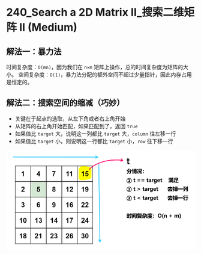 # 240_Search a 2D Matrix II_搜索二维矩阵 II (Medium)

## 解法一：暴力法

时间复杂度：`O(mn)`，因为我们在 `n×m` 矩阵上操作，总的时间复杂度为矩阵的大小。
空间复杂度：`O(1)`，暴力法分配的额外空间不超过少量指针，因此内存占用是恒定的。

## 解法二：搜索空间的缩减（巧妙）

- 关键在于起点的选取，从左下角或者右上角开始
- 从矩阵的右上角开始匹配，如果匹配到了，返回 `true`
- 如果值比 `target` 大，说明这一列都比 `target` 大，`column` 往左移一行
- 如果值比 `target` 小，则说明这一行都比 `target` 小，`row` 往下移一行

![solve](https://raw.githubusercontent.com/KimmiGYH/LeetCode_Notes_Public/master/Section05_Solutions/0240_Search%20a%202D%20Matrix%20II_%E6%90%9C%E7%B4%A2%E4%BA%8C%E7%BB%B4%E7%9F%A9%E9%98%B5%20II/solve.png)
